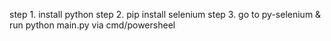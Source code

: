 step 1. install python 
step 2. pip install selenium
step 3. go to py-selenium & run python main.py via cmd/powersheel
